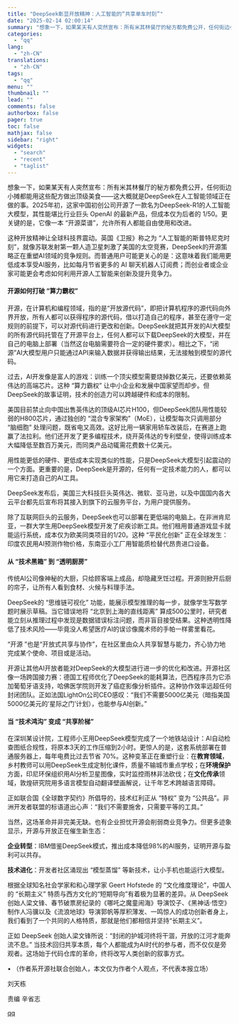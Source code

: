 ```yaml
---
title: "DeepSeek彰显开放精神：人工智能的“共享单车时刻”"
date: "2025-02-14 02:00:14"
summary: "想象一下，如果某天有人突然宣布：所有米其林餐厅的秘方都免费公开，任何街边小摊都能用这些配方做出顶级美..."
categories:
  - "qq"
lang:
  - "zh-CN"
translations:
  - "zh-CN"
tags:
  - "qq"
menu: ""
thumbnail: ""
lead: ""
comments: false
authorbox: false
pager: true
toc: false
mathjax: false
sidebar: "right"
widgets:
  - "search"
  - "recent"
  - "taglist"
---
```


想象一下，如果某天有人突然宣布：所有米其林餐厅的秘方都免费公开，任何街边小摊都能用这些配方做出顶级美食——这大概就是DeepSeek在人工智能领域正在做的事。2025年初，这家中国初创公司开源了一款名为DeepSeek-R1的人工智能大模型，其性能堪比行业巨头 OpenAI 的最新产品，但成本仅为后者的 1/50。更关键的是，它像一本 “开源菜谱”，允许所有人都能自由使用和改进。

这种开放精神让全球科技界震动。英国《卫报》称之为 “人工智能的斯普特尼克时刻”，就像苏联发射第一颗人造卫星刺激了美国的太空竞赛，DeepSeek的开源策略正在重塑AI领域的竞争规则。而普通用户可能更关心的是：这意味着我们能用更低成本享受AI服务，比如每月节省更多的 AI 聊天机器人订阅费；而创业者或企业家可能更会考虑如何利用开源人工智能来创新及提升竞争力。

#### 开源如何打破 “算力霸权”

开源，在计算机和编程领域，指的是“开放源代码”，即把计算机程序的源代码向外界开放，所有人都可以获得程序的源代码，借以打造自己的程序，甚至在遵守一定规则的前提下，可以对源代码进行更改和创新。DeepSeek就把其开发的AI大模型的所有源代码托管在了开源平台上，任何人都可以下载DeepSeek的大模型，并在自己的电脑上部署（当然这台电脑需要符合一定的硬件要求）。相比之下，“闭源”AI大模型用户只能通过API来输入数据并获得输出结果，无法接触到模型的源代码。

过去，AI开发像是富人的游戏：训练一个顶尖模型需要烧掉数亿美元，还要依赖英伟达的高端芯片。这种 “算力霸权” 让中小企业和发展中国家望而却步。但DeepSeek的故事证明，技术的创造力可以跨越硬件和成本的限制。

美国目前禁止向中国出售英伟达的顶级AI芯片H100，但DeepSeek团队用性能较弱的H800芯片，通过独创的 “混合专家架构”（MoE），让模型每次只调用部分 “脑细胞” 处理问题，既省电又高效。这好比用一辆家用轿车改装后，在赛道上跑赢了法拉利。他们还开发了更多编程技术，绕开英伟达的专利壁垒，使得训练成本大幅降低至数百万美元，而同类产品动辄需花费数十亿美元。

用性能更低的硬件、更低成本实现类似的性能，只是DeepSeek大模型引起震动的一个方面。更重要的是，DeepSeek是开源的，任何有一定技术能力的人，都可以用它来打造自己的AI工具。

DeepSeek发布后，美国三大科技巨头英伟达、微软、亚马逊，以及中国国内各大云平台都先后宣布将其接入到旗下的云服务平台，为用户提供服务。

除了互联网巨头的云服务，DeepSeek也可以部署在更低端的电脑上。在非洲肯尼亚，一群大学生用DeepSeek模型开发了疟疾诊断工具。他们租用普通游戏显卡就能运行系统，成本仅为欧美同类项目的1/20。这种 “平民化创新” 正在全球发生：印度农民用AI预测作物价格，东南亚小工厂用智能质检替代昂贵进口设备。

#### 从 “技术黑箱” 到 “透明厨房”

传统AI公司像神秘的大厨，只给顾客端上成品，却隐藏烹饪过程。开源则掀开后厨的帘子，让所有人看到食材、火候与料理手法。

DeepSeek的 “思维链可视化” 功能，能展示模型推理的每一步，就像学生写数学题时展示草稿。当它错误地将 “北京到上海的直线距离” 算成500公里时，研究者能立刻从推理过程中发现是数据错误标注问题，而非盲目接受结果。这种透明性降低了技术风险——毕竟没人希望医疗AI的误诊像魔术师的手帕一样雾里看花。

“开源 ”也是“开放式共享与协作”，在社区里由众人共享智慧与能力，齐心协力地完成某个使命、项目或是活动。

开源让其他AI开放者能对DeepSeek的大模型进行进一步的优化和改进。开源社区像一场跨国接力赛：德国工程师优化了DeepSeek的能耗算法，巴西程序员为它添加葡萄牙语支持，哈佛医学院则开发了癌症影像分析插件。这种协作效率远超任何封闭团队。正如法国LightOn公司CEO感叹：“我们不需要5000亿美元（暗指美国5000亿美元的‘星际之门’计划），也能参与AI创新。”

#### 当 “技术鸿沟” 变成 “共享阶梯”

在深圳某设计院，工程师小王用DeepSeek模型完成了一个地铁站设计：AI自动检查图纸合规性，将原本3天的工作压缩到2小时。更惊人的是，这套系统部署在普通服务器上，每年电费比过去节省 70%。这种变革正在重塑行业：在**教育领域**，乡村教师可以用DeepSeek生成定制化课件，质量不输城市重点学校；在**环境保护**方面，印尼环保组织用AI分析卫星图像，实时监控雨林非法砍伐；在**文化传承**领域，敦煌研究院用多语言模型自动翻译壁画解说，让千年艺术跨越语言障碍。

正如联合国《全球数字契约》所倡导的，技术红利正从 “特权” 变为 “公共品”。非洲开发者联盟的标语道出心声：“我们不需要施舍，只需要平等的工具。”

当然，这场革命并非完美无缺。也有企业担忧开源会削弱商业竞争力。但更多迹象显示，开源与开放正在催生新生态：

**企业转型**：IBM借鉴DeepSeek模式，推出成本降低98%的AI服务，证明开源与盈利可以共存。

**技术进化**：开发者社区涌现出 “模型蒸馏” 等新技术，让小手机也能运行大模型。

根据全球知名社会学家和和心理学家 Geert Hofstede 的 “文化维度理论”，中国人的 “长期主义” 特质与西方文化的“短期导向”有着极为显著的差异。从 DeepSeek 创始人梁文锋、春节破票房纪录的《哪吒之魔童闹海》导演饺子、《黑神话·悟空》制作人冯骥以及《流浪地球》导演郭帆等厚积薄发、一鸣惊人的成功创新者身上，我们看到了一个共同的人格特质，那就是他们都相信并坚持“长期主义”。

正如 DeepSeek 创始人梁文锋所说：“封闭的护城河终将干涸，开放的江河才能奔流不息。” 当技术回归共享本质，每个人都能成为AI时代的参与者，而不仅仅是旁观者。这场始于代码仓库的革命，终将改写人类创新的叙事方式。

• （作者系开源社联合创始人，本文仅为作者个人观点，不代表本报立场）

刘天栋

责编 辛省志

[qq](https://new.qq.com/rain/a/20250214A00GXS00)
